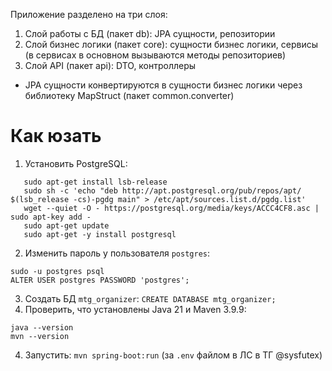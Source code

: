 Приложение разделено на три слоя:

1. Слой работы с БД (пакет db): JPA сущности, репозитории
2. Слой бизнес логики (пакет core): сущности бизнес логики, сервисы (в сервисах в основном вызываются методы
   репозиториев)
3. Слой API (пакет api): DTO, контроллеры

* JPA сущности конвертируются в сущности бизнес логики через библиотеку MapStruct (пакет common.converter)

# Как юзать
1. Установить PostgreSQL:
```
   sudo apt-get install lsb-release
   sudo sh -c 'echo "deb http://apt.postgresql.org/pub/repos/apt/ $(lsb_release -cs)-pgdg main" > /etc/apt/sources.list.d/pgdg.list'
   wget --quiet -O - https://postgresql.org/media/keys/ACCC4CF8.asc | sudo apt-key add -
   sudo apt-get update
   sudo apt-get -y install postgresql
   ```
2. Изменить пароль у пользователя `postgres`:
```
sudo -u postgres psql
ALTER USER postgres PASSWORD 'postgres';
```
3. Создать БД `mtg_organizer`: `CREATE DATABASE mtg_organizer;`
3. Проверить, что установлены Java 21 и Maven 3.9.9:
```
java --version
mvn --version
```
4. Запустить: `mvn spring-boot:run` (за `.env` файлом в ЛС в ТГ @sysfutex)
